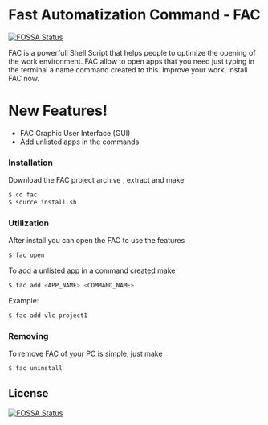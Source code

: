 # Fast Automatization Command - FAC
[![FOSSA Status](https://app.fossa.com/api/projects/git%2Bgithub.com%2Farielroque%2Ffac.svg?type=shield)](https://app.fossa.com/projects/git%2Bgithub.com%2Farielroque%2Ffac?ref=badge_shield)


FAC is a powerfull Shell Script that helps people to optimize the opening of the work environment. FAC allow to open apps that you need just typing in the terminal a name command created to this. Improve your work, install FAC now.

# New Features!
  - FAC Graphic User Interface (GUI)
  - Add unlisted apps in the commands
  
 
### Installation
 Download the FAC project archive , extract and make

```sh
$ cd fac
$ source install.sh

```

### Utilization
After install you can open the FAC to use the features
```sh
$ fac open
```
To add a unlisted app in a command created make 

```sh
$ fac add <APP_NAME> <COMMAND_NAME>
```
Example:
```sh
$ fac add vlc project1
```
### Removing
 To remove FAC of your PC is simple, just make
```sh
$ fac uninstall
```


## License
[![FOSSA Status](https://app.fossa.com/api/projects/git%2Bgithub.com%2Farielroque%2Ffac.svg?type=large)](https://app.fossa.com/projects/git%2Bgithub.com%2Farielroque%2Ffac?ref=badge_large)